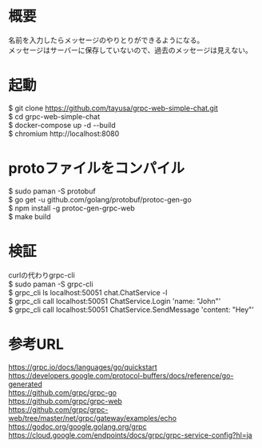 # 概要
名前を入力したらメッセージのやりとりができるようになる。  
メッセージはサーバーに保存していないので、過去のメッセージは見えない。  

# 起動
$ git clone https://github.com/tayusa/grpc-web-simple-chat.git  
$ cd grpc-web-simple-chat  
$ docker-compose up -d --build  
$ chromium http://localhost:8080  

# protoファイルをコンパイル
$ sudo paman -S protobuf  
$ go get -u github.com/golang/protobuf/protoc-gen-go  
$ npm install -g protoc-gen-grpc-web  
$ make build

# 検証
curlの代わりgrpc-cli  
$ sudo paman -S grpc-cli  
$ grpc_cli ls localhost:50051 chat.ChatService -l  
$ grpc_cli call localhost:50051 ChatService.Login 'name: "John"'  
$ grpc_cli call localhost:50051 ChatService.SendMessage 'content: "Hey"'  

# 参考URL
https://grpc.io/docs/languages/go/quickstart  
https://developers.google.com/protocol-buffers/docs/reference/go-generated  
https://github.com/grpc/grpc-go  
https://github.com/grpc/grpc-web  
https://github.com/grpc/grpc-web/tree/master/net/grpc/gateway/examples/echo  
https://godoc.org/google.golang.org/grpc  
https://cloud.google.com/endpoints/docs/grpc/grpc-service-config?hl=ja  
